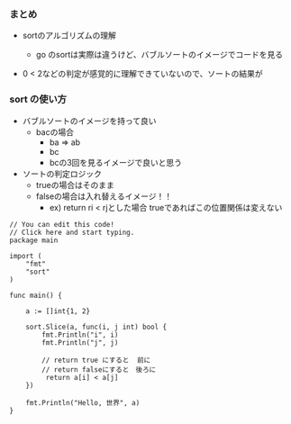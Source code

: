 ### まとめ

- sortのアルゴリズムの理解
  - go のsortは実際は違うけど、バブルソートのイメージでコードを見る

- 0 < 2などの判定が感覚的に理解できていないので、ソートの結果が


### sort の使い方

- バブルソートのイメージを持って良い
  - bacの場合
    - ba => ab
	- bc
	- bcの3回を見るイメージで良いと思う  
- ソートの判定ロジック
  - trueの場合はそのまま
  - falseの場合は入れ替えるイメージ！！
    - ex) return ri < rjとした場合 trueであればこの位置関係は変えない
```
// You can edit this code!
// Click here and start typing.
package main

import (
	"fmt"
	"sort"
)

func main() {

	a := []int{1, 2}

	sort.Slice(a, func(i, j int) bool {
		fmt.Println("i", i)
		fmt.Println("j", j)

		// return true にすると  前に
		// return falseにすると　後ろに
		 return a[i] < a[j]
	})

	fmt.Println("Hello, 世界", a)
}

```